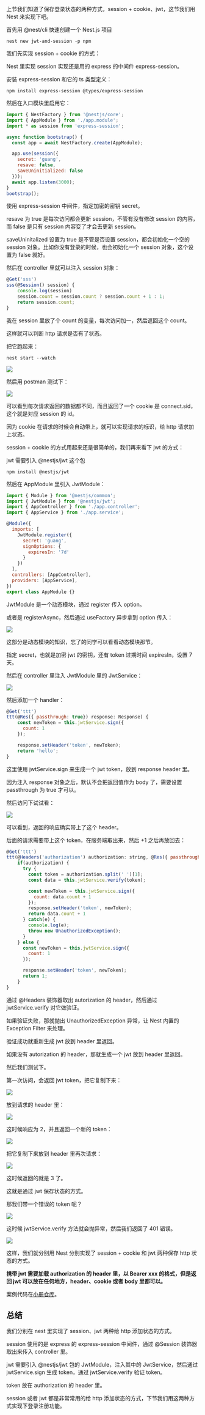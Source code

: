 上节我们知道了保存登录状态的两种方式，session + cookie、jwt，这节我们用 Nest 来实现下吧。

首先用 @nest/cli 快速创建一个 Nest.js 项目

    nest new jwt-and-session -p npm

我们先实现 session  + cookie 的方式：

Nest 里实现 session 实现还是用的 express 的中间件 express-session。

安装 express-session 和它的 ts 类型定义：

    npm install express-session @types/express-session

然后在入口模块里启用它：

```javascript
import { NestFactory } from '@nestjs/core';
import { AppModule } from './app.module';
import * as session from 'express-session';

async function bootstrap() {
  const app = await NestFactory.create(AppModule);

  app.use(session({
    secret: 'guang',
    resave: false,
    saveUninitialized: false
  }));
  await app.listen(3000);
}
bootstrap();

```

使用 express-session 中间件，指定加密的密钥 secret。

resave 为 true 是每次访问都会更新 session，不管有没有修改 session 的内容，而 false 是只有 session 内容变了才会去更新 session。

saveUninitalized 设置为 true 是不管是否设置 session，都会初始化一个空的 session 对象。比如你没有登录的时候，也会初始化一个 session 对象，这个设置为 false 就好。

然后在 controller 里就可以注入 session 对象：

```javascript
@Get('sss')
sss(@Session() session) {
    console.log(session)
    session.count = session.count ? session.count + 1 : 1;
    return session.count;
}
```

我在 session 里放了个 count 的变量，每次访问加一，然后返回这个 count。

这样就可以判断 http 请求是否有了状态。

把它跑起来：

    nest start --watch

![](https://p6-juejin.byteimg.com/tos-cn-i-k3u1fbpfcp/74f805d6f4954fba8bbf5a070e08c31e~tplv-k3u1fbpfcp-watermark.image?)

然后用 postman 测试下：

![](https://p1-juejin.byteimg.com/tos-cn-i-k3u1fbpfcp/a533a453fe45496fb61084e9409345f9~tplv-k3u1fbpfcp-watermark.image?)

可以看到每次请求返回的数据都不同，而且返回了一个 cookie 是 connect.sid，这个就是对应 session 的 id。

因为 cookie 在请求的时候会自动带上，就可以实现请求的标识，给 http 请求加上状态。

session + cookie 的方式用起来还是很简单的，我们再来看下 jwt 的方式：

jwt 需要引入 @nestjs/jwt 这个包

    npm install @nestjs/jwt

然后在 AppModule 里引入 JwtModule：

```javascript
import { Module } from '@nestjs/common';
import { JwtModule } from '@nestjs/jwt';
import { AppController } from './app.controller';
import { AppService } from './app.service';

@Module({
  imports: [
    JwtModule.register({
      secret: 'guang',
      signOptions: {
        expiresIn: '7d'
      }
    })
  ],
  controllers: [AppController],
  providers: [AppService],
})
export class AppModule {}

```

JwtModule 是一个动态模块，通过 register 传入 option。

或者是 registerAsync，然后通过 useFactory 异步拿到 option 传入：

![](https://p3-juejin.byteimg.com/tos-cn-i-k3u1fbpfcp/0690af4482204510857f640ec11f1b9c~tplv-k3u1fbpfcp-watermark.image?)

这部分是动态模块的知识，忘了的同学可以看看动态模块那节。

指定 secret，也就是加密 jwt 的密钥，还有 token 过期时间 expiresIn，设置 7 天。

然后在 controller 里注入 JwtModule 里的 JwtService：

![](https://p6-juejin.byteimg.com/tos-cn-i-k3u1fbpfcp/66c2384eacb14d4795d359f9f58f8f18~tplv-k3u1fbpfcp-watermark.image?)

然后添加一个 handler：

```javascript
@Get('ttt')
ttt(@Res({ passthrough: true}) response: Response) {
    const newToken = this.jwtService.sign({
      count: 1
    });

    response.setHeader('token', newToken);
    return 'hello';
}
```

这里使用 jwtService.sign 来生成一个 jwt token，放到 response header 里。

因为注入 response 对象之后，默认不会把返回值作为 body 了，需要设置 passthrough 为 true 才可以。

然后访问下试试看：

![](https://p9-juejin.byteimg.com/tos-cn-i-k3u1fbpfcp/2a622591c25041c2bec8b2c73630aa97~tplv-k3u1fbpfcp-watermark.image?)

可以看到，返回的响应确实带上了这个 header。

后面的请求需要带上这个 token，在服务端取出来，然后 +1 之后再放回去：

```javascript
@Get('ttt')
ttt(@Headers('authorization') authorization: string, @Res({ passthrough: true}) response: Response) {
    if(authorization) {
      try {
        const token = authorization.split(' ')[1];
        const data = this.jwtService.verify(token);

        const newToken = this.jwtService.sign({
          count: data.count + 1
        });
        response.setHeader('token', newToken);
        return data.count + 1
      } catch(e) {
        console.log(e);
        throw new UnauthorizedException();
      }
    } else {
      const newToken = this.jwtService.sign({
        count: 1
      });

      response.setHeader('token', newToken);
      return 1;
    }
}
```

通过 @Headers 装饰器取出 autorization 的 header，然后通过 jwtService.verify 对它做验证。

如果验证失败，那就抛出 UnauthorizedException 异常，让 Nest 内置的 Exception Filter 来处理。

验证成功就重新生成 jwt 放到 header 里返回。

如果没有 autorization 的 header，那就生成一个 jwt 放到 header 里返回。

然后我们测试下。

第一次访问，会返回 jwt token，把它复制下来：

![](https://p3-juejin.byteimg.com/tos-cn-i-k3u1fbpfcp/f40b87a16e344006a58a29a95e3dee33~tplv-k3u1fbpfcp-watermark.image?)

放到请求的 header 里：

![](https://p3-juejin.byteimg.com/tos-cn-i-k3u1fbpfcp/825a4a3bba2c445a80ae0df3bb2316a9~tplv-k3u1fbpfcp-watermark.image?)

这时候响应为 2，并且返回一个新的 token：

![](https://p1-juejin.byteimg.com/tos-cn-i-k3u1fbpfcp/7a73e766c8b04e58a93d22fac74e7861~tplv-k3u1fbpfcp-watermark.image?)

把它复制下来放到 header 里再次请求：

![](https://p3-juejin.byteimg.com/tos-cn-i-k3u1fbpfcp/65a1cd5c2144432bb077c39faf7ffe11~tplv-k3u1fbpfcp-watermark.image?)

这时候返回的就是 3 了。

这就是通过 jwt 保存状态的方式。

那我们带一个错误的 token 呢？

![](https://p3-juejin.byteimg.com/tos-cn-i-k3u1fbpfcp/04d7d1d5150c445a92ce331dec24ebb1~tplv-k3u1fbpfcp-watermark.image?)

这时候 jwtService.verify 方法就会抛异常，然后我们返回了 401 错误。

![](https://p9-juejin.byteimg.com/tos-cn-i-k3u1fbpfcp/bdf2a2485c3641e7ae0c8883f3825f34~tplv-k3u1fbpfcp-watermark.image?)

这样，我们就分别用 Nest 分别实现了 session + cookie 和 jwt 两种保存 http 状态的方式。

**携带 jwt 需要加载 authorization 的 header 里，以 Bearer xxx 的格式，但是返回 jwt 可以放在任何地方，header、cookie 或者 body 里都可以。**

案例代码在[小册仓库](https://github.com/QuarkGluonPlasma/nestjs-course-code/tree/main/jwt-and-session)。

## 总结

我们分别在 nest 里实现了 session、jwt 两种给 http 添加状态的方式。

session 使用的是 express 的 express-session 中间件，通过 @Session 装饰器取出来传入 controller 里。

jwt 需要引入 @nestjs/jwt 包的 JwtModule，注入其中的 JwtService，然后通过 jwtService.sign 生成 token，通过 jwtService.verify 验证 token。

token 放在 authorization 的 header 里。

session 或者 jwt 都是非常常用的给 http 添加状态的方式，下节我们用这两种方式实现下登录注册功能。
